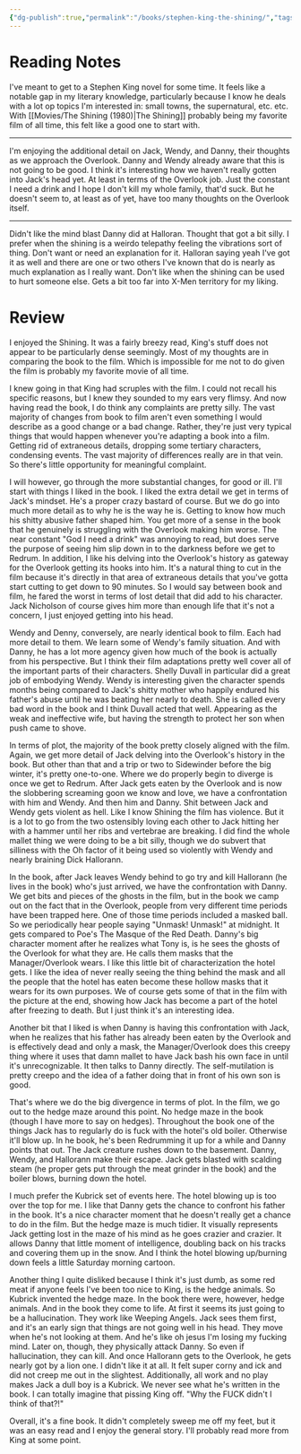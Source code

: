 ```yaml
---
{"dg-publish":true,"permalink":"/books/stephen-king-the-shining/","tags":["books"],"created":"2025-01-16","updated":"2025-02-07"}
---
```



# Reading Notes

I've meant to get to a Stephen King novel for some time. It feels like a notable gap in my literary knowledge, particularly because I know he deals with a lot op topics I'm interested in: small towns, the supernatural, etc. etc. With [[Movies/The Shining (1980)\|The Shining]] probably being my favorite film of all time, this felt like a good one to start with.

----

I'm enjoying the additional detail on Jack, Wendy, and Danny, their thoughts as we approach the Overlook. Danny and Wendy already aware that this is not going to be good. I think it's interesting how we haven't really gotten into Jack's head yet. At least in terms of the Overlook job. Just the constant I need a drink and I hope I don't kill my whole family, that'd suck. But he doesn't seem to, at least as of yet, have too many thoughts on the Overlook itself.

----

Didn't like the mind blast Danny did at Halloran. Thought that got a bit silly. I prefer when the shining is a weirdo telepathy feeling the vibrations sort of thing. Don't want or need an explanation for it. Halloran saying yeah I've got it as well and there are one or two others I've known that do is nearly as much explanation as I really want. Don't like when the shining can be used to hurt someone else. Gets a bit too far into X-Men territory for my liking.

# Review

I enjoyed the Shining. It was a fairly breezy read, King's stuff does not appear to be particularly dense seemingly. Most of my thoughts are in comparing the book to the film. Which is impossible for me not to do given the film is probably my favorite movie of all time.

I knew going in that King had scruples with the film. I could not recall his specific reasons, but I knew they sounded to my ears very flimsy. And now having read the book, I do think any complaints are pretty silly. The vast majority of changes from book to film aren't even something I would describe as a good change or a bad change. Rather, they're just very typical things that would happen whenever you're adapting a book into a film. Getting rid of extraneous details, dropping some tertiary characters, condensing events. The vast majority of differences really are in that vein. So there's little opportunity for meaningful complaint.

I will however, go through the more substantial changes, for good or ill. I'll start with things I liked in the book. I liked the extra detail we get in terms of Jack's mindset. He's a proper crazy bastard of course. But we do go into much more detail as to why he is the way he is. Getting to know how much his shitty abusive father shaped him. You get more of a sense in the book that he genuinely is struggling with the Overlook making him worse. The near constant "God I need a drink" was annoying to read, but does serve the purpose of seeing him slip down in to the darkness before we get to Redrum. In addition, I like his delving into the Overlook's history as gateway for the Overlook getting its hooks into him. It's a natural thing to cut in the film because it's directly in that area of extraneous details that you've gotta start cutting to get down to 90 minutes. So I would say between book and film, he fared the worst in terms of lost detail that did add to his character. Jack Nicholson of course gives him more than enough life that it's not a concern, I just enjoyed getting into his head.

Wendy and Denny, conversely, are nearly identical book to film. Each had more detail to them. We learn some of Wendy's family situation. And with Danny, he has a lot more agency given how much of the book is actually from his perspective. But I think their film adaptations pretty well cover all of the important parts of their characters. Shelly Duvall in particular did a great job of embodying Wendy. Wendy is interesting given the character spends months being compared to Jack's shitty mother who happily endured his father's abuse until he was beating her nearly to death. She is called every bad word in the book and I think Duvall acted that well. Appearing as the weak and ineffective wife, but having the strength to protect her son when push came to shove.

In terms of plot, the majority of the book pretty closely aligned with the film. Again, we get more detail of Jack delving into the Overlook's history in the book. But other than that and a trip or two to Sidewinder before the big winter, it's pretty one-to-one. Where we do properly begin to diverge is once we get to Redrum. After Jack gets eaten by the Overlook and is now the slobbering screaming goon we know and love, we have a confrontation with him and Wendy. And then him and Danny. Shit between Jack and Wendy gets violent as hell. Like I know Shining the film has violence. But it is a lot to go from the two ostensibly loving each other to Jack hitting her with a hammer until her ribs and vertebrae are breaking. I did find the whole mallet thing we were doing to be a bit silly, though we do subvert that silliness with the Oh factor of it being used so violently with Wendy and nearly braining Dick Hallorann.

In the book, after Jack leaves Wendy behind to go try and kill Hallorann (he lives in the book) who's just arrived, we have the confrontation with Danny. We get bits and pieces of the ghosts in the film, but in the book we camp out on the fact that in the Overlook, people from very different time periods have been trapped here. One of those time periods included a masked ball. So we periodically hear people saying "Unmask! Unmask!" at midnight. It gets compared to Poe's The Masque of the Red Death. Danny's big character moment after he realizes what Tony is, is he sees the ghosts of the Overlook for what they are. He calls them masks that the Manager/Overlook wears. I like this little bit of characterization the hotel gets. I like the idea of never really seeing the thing behind the mask and all the people that the hotel has eaten become these hollow masks that it wears for its own purposes. We of course gets some of that in the film with the picture at the end, showing how Jack has become a part of the hotel after freezing to death. But I just think it's an interesting idea.

Another bit that I liked is when Danny is having this confrontation with Jack, when he realizes that his father has already been eaten by the Overlook and is effectively dead and only a mask, the Manager/Overlook does this creepy thing where it uses that damn mallet to have Jack bash his own face in until it's unrecognizable. It then talks to Danny directly. The self-mutilation is pretty creepo and the idea of a father doing that in front of his own son is good.

That's where we do the big divergence in terms of plot. In the film, we go out to the hedge maze around this point. No hedge maze in the book (though I have more to say on hedges). Throughout the book one of the things Jack has to regularly do is fuck with the hotel's old boiler. Otherwise it'll blow up. In he book, he's been Redrumming it up for a while and Danny points that out. The Jack creature rushes down to the basement. Danny, Wendy, and Hallorann make their escape. Jack gets blasted with scalding steam (he proper gets put through the meat grinder in the book) and the boiler blows, burning down the hotel.

I much prefer the Kubrick set of events here. The hotel blowing up is too over the top for me. I like that Danny gets the chance to confront his father in the book. It's a nice character moment that he doesn't really get a chance to do in the film. But the hedge maze is much tidier. It visually represents Jack getting lost in the maze of his mind as he goes crazier and crazier. It allows Danny that little moment of intelligence, doubling back on his tracks and covering them up in the snow. And I think the hotel blowing up/burning down feels a little Saturday morning cartoon.

Another thing I quite disliked because I think it's just dumb, as some red meat if anyone feels I've been too nice to King, is the hedge animals. So Kubrick invented the hedge maze. In the book there were, however, hedge animals. And in the book they come to life. At first it seems its just going to be a hallucination. They work like Weeping Angels. Jack sees them first, and it's an early sign that things are not going well in his head. They move when he's not looking at them. And he's like oh jesus I'm losing my fucking mind. Later on, though, they physically attack Danny. So even if hallucination, they can kill. And once Hallorann gets to the Overlook, he gets nearly got by a lion one. I didn't like it at all. It felt super corny and ick and did not creep me out in the slightest. Additionally, all work and no play makes Jack a dull boy is a Kubrick. We never see what he's written in the book. I can totally imagine that pissing King off. "Why the FUCK didn't I think of that?!"

Overall, it's a fine book. It didn't completely sweep me off my feet, but it was an easy read and I enjoy the general story. I'll probably read more from King at some point.
